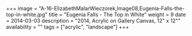 +++
image = "A-16-ElizabethMalarWieczorek,Image08,Eugenia-Falls-the-top-in-white.jpg"
title = "Eugenia Falls - The Top in White"
weight = 9
date = 2014-03-03
description = "2014, Acrylic on Gallery Canvas, 12\" x 12\""
availability = ""
tags = ["acrylic", "landscape"]
+++
